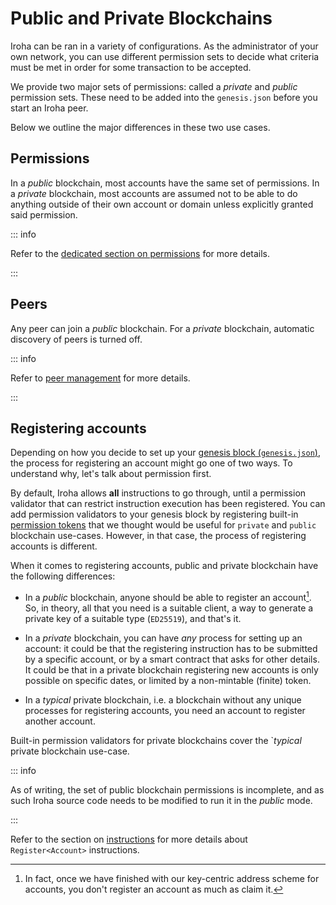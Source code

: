 # Public and Private Blockchains

Iroha can be ran in a variety of configurations. As the administrator of
your own network, you can use different permission sets to decide what
criteria must be met in order for some transaction to be accepted.

We provide two major sets of permissions: called a _private_ and _public_
permission sets. These need to be added into the `genesis.json` before you
start an Iroha peer.

Below we outline the major differences in these two use cases.

## Permissions

In a _public_ blockchain, most accounts have the same set of permissions.
In a _private_ blockchain, most accounts are assumed not to be able to do
anything outside of their own account or domain unless explicitly granted
said permission.

::: info

Refer to the
[dedicated section on permissions](/guide/blockchain/permissions.md) for
more details.

:::

## Peers

Any peer can join a _public_ blockchain. For a _private_ blockchain,
automatic discovery of peers is turned off.

::: info

Refer to [peer management](peer-management.md) for more details.

:::

## Registering accounts

Depending on how you decide to set up your
[genesis block (`genesis.json`)](genesis.md), the process for registering
an account might go one of two ways. To understand why, let's talk about
permission first.

By default, Iroha allows **all** instructions to go through, until a
permission validator that can restrict instruction execution has been
registered. You can add permission validators to your genesis block by
registering built-in [permission tokens](/guide/blockchain/permissions.md)
that we thought would be useful for `private` and `public` blockchain
use-cases. However, in that case, the process of registering accounts is
different.

When it comes to registering accounts, public and private blockchain have
the following differences:

- In a _public_ blockchain, anyone should be able to register an
  account[^1]. So, in theory, all that you need is a suitable client, a way
  to generate a private key of a suitable type (`ED25519`), and that's it.

- In a _private_ blockchain, you can have _any_ process for setting up an
  account: it could be that the registering instruction has to be submitted
  by a specific account, or by a smart contract that asks for other
  details. It could be that in a private blockchain registering new
  accounts is only possible on specific dates, or limited by a non-mintable
  (finite) token.

- In a _typical_ private blockchain, i.e. a blockchain without any unique
  processes for registering accounts, you need an account to register
  another account.

Built-in permission validators for private blockchains cover the `_typical_
private blockchain use-case.

::: info

<!-- Check: a reference about future releases or work in progress -->

As of writing, the set of public blockchain permissions is incomplete, and
as such Iroha source code needs to be modified to run it in the _public_
mode.

:::

Refer to the section on
[instructions](/guide/blockchain/instructions.md#un-register) for more
details about `Register<Account>` instructions.

[^1]:
    In fact, once we have finished with our key-centric address scheme for
    accounts, you don't register an account as much as claim it.
